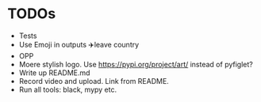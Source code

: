 # TODOs
* Tests
* Use Emoji in outputs ✈️leave country
* OPP
* Moere stylish logo. Use https://pypi.org/project/art/ instead of pyfiglet?
* Write up README.md
* Record video and upload. Link from README.
* Run all tools: black, mypy etc.

